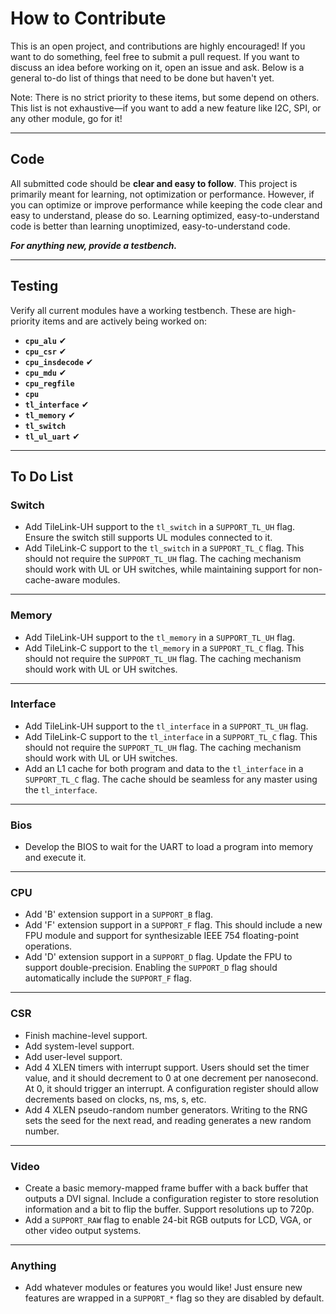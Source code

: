# How to Contribute

This is an open project, and contributions are highly encouraged! If you want to do something, feel free to submit a pull request. If you want to discuss an idea before working on it, open an issue and ask. Below is a general to-do list of things that need to be done but haven't yet. 

Note: There is no strict priority to these items, but some depend on others. This list is not exhaustive—if you want to add a new feature like I2C, SPI, or any other module, go for it!

---

## Code

All submitted code should be **clear and easy to follow**. This project is primarily meant for learning, not optimization or performance. However, if you can optimize or improve performance while keeping the code clear and easy to understand, please do so. Learning optimized, easy-to-understand code is better than learning unoptimized, easy-to-understand code.

***For anything new, provide a testbench.***

---

## Testing

Verify all current modules have a working testbench. These are high-priority items and are actively being worked on:

- **`cpu_alu`** ✔
- **`cpu_csr`** ✔
- **`cpu_insdecode`** ✔
- **`cpu_mdu`** ✔
- **`cpu_regfile`**
- **`cpu`**
- **`tl_interface`** ✔
- **`tl_memory`** ✔ 
- **`tl_switch`**
- **`tl_ul_uart`** ✔

---

## To Do List

### **Switch**

- Add TileLink-UH support to the `tl_switch` in a `SUPPORT_TL_UH` flag. Ensure the switch still supports UL modules connected to it.
- Add TileLink-C support to the `tl_switch` in a `SUPPORT_TL_C` flag. This should not require the `SUPPORT_TL_UH` flag. The caching mechanism should work with UL or UH switches, while maintaining support for non-cache-aware modules.

---

### **Memory**

- Add TileLink-UH support to the `tl_memory` in a `SUPPORT_TL_UH` flag.
- Add TileLink-C support to the `tl_memory` in a `SUPPORT_TL_C` flag. This should not require the `SUPPORT_TL_UH` flag. The caching mechanism should work with UL or UH switches.

---

### **Interface**

- Add TileLink-UH support to the `tl_interface` in a `SUPPORT_TL_UH` flag.
- Add TileLink-C support to the `tl_interface` in a `SUPPORT_TL_C` flag. This should not require the `SUPPORT_TL_UH` flag. The caching mechanism should work with UL or UH switches.
- Add an L1 cache for both program and data to the `tl_interface` in a `SUPPORT_TL_C` flag. The cache should be seamless for any master using the `tl_interface`.

---

### **Bios**

- Develop the BIOS to wait for the UART to load a program into memory and execute it.

---

### **CPU**

- Add 'B' extension support in a `SUPPORT_B` flag.
- Add 'F' extension support in a `SUPPORT_F` flag. This should include a new FPU module and support for synthesizable IEEE 754 floating-point operations.
- Add 'D' extension support in a `SUPPORT_D` flag. Update the FPU to support double-precision. Enabling the `SUPPORT_D` flag should automatically include the `SUPPORT_F` flag.

---

### **CSR**

- Finish machine-level support.
- Add system-level support.
- Add user-level support.
- Add 4 XLEN timers with interrupt support. Users should set the timer value, and it should decrement to 0 at one decrement per nanosecond. At 0, it should trigger an interrupt. A configuration register should allow decrements based on clocks, ns, ms, s, etc.
- Add 4 XLEN pseudo-random number generators. Writing to the RNG sets the seed for the next read, and reading generates a new random number.

---

### **Video**

- Create a basic memory-mapped frame buffer with a back buffer that outputs a DVI signal. Include a configuration register to store resolution information and a bit to flip the buffer. Support resolutions up to 720p.
- Add a `SUPPORT_RAW` flag to enable 24-bit RGB outputs for LCD, VGA, or other video output systems.

---

### **Anything**

- Add whatever modules or features you would like! Just ensure new features are wrapped in a `SUPPORT_*` flag so they are disabled by default.
